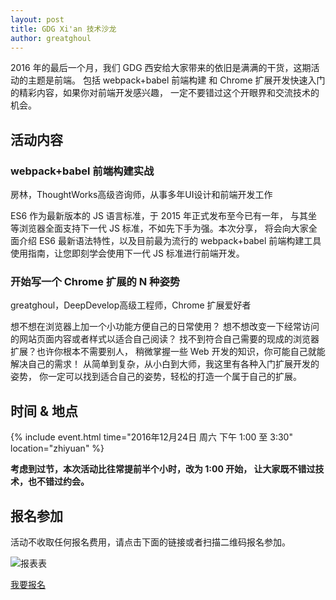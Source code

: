 ```yaml
---
layout: post
title: GDG Xi'an 技术沙龙
author: greatghoul
---
```


2016 年的最后一个月，我们 GDG 西安给大家带来的依旧是满满的干货，这期活动的主题是前端。
包括 webpack+babel 前端构建 和 Chrome 扩展开发快速入门 的精彩内容，如果你对前端开发感兴趣，
一定不要错过这个开眼界和交流技术的机会。

## 活动内容

### webpack+babel 前端构建实战
<span class="small text-info">房林，ThoughtWorks高级咨询师，从事多年UI设计和前端开发工作</span>

ES6 作为最新版本的 JS 语言标准，于 2015 年正式发布至今已有一年，
与其坐等浏览器全面支持下一代 JS 标准，不如先下手为强。本次分享，
将会向大家全面介绍 ES6 最新语法特性，以及目前最为流行的 webpack+babel
前端构建工具使用指南，让您即刻学会使用下一代 JS 标准进行前端开发。

### 开始写一个 Chrome 扩展的 N 种姿势
<span class="small text-info">greatghoul，DeepDevelop高级工程师，Chrome 扩展爱好者</span>

想不想在浏览器上加一个小功能方便自己的日常使用？
想不想改变一下经常访问的网站页面内容或者样式以适合自己阅读？
找不到符合自己需要的现成的浏览器扩展？也许你根本不需要别人，
稍微掌握一些 Web 开发的知识，你可能自己就能解决自己的需求！
从简单到复杂，从小白到大师，我这里有各种入门扩展开发的姿势，
你一定可以找到适合自己的姿势，轻松的打造一个属于自己的扩展。

## 时间 & 地点

{% include event.html
           time="2016年12月24日 周六 下午 1:00 至 3:30"
           location="zhiyuan" %}

<p class="text-info"><strong>考虑到过节，本次活动比往常提前半个小时，改为 1:00 开始，
让大家既不错过技术，也不错过约会。</strong></p>

## 报名参加

活动不收取任何报名费用，请点击下面的链接或者扫描二维码报名参加。

<div class="text-center">
  <img src="https://jinshuju.net/forms/4hOnrE.png" alt="报表表" />

  <p>
    <a href="https://jinshuju.net/f/4hOnrE" class="btn btn-success">我要报名</a>  
  </p>
</div>

